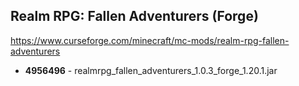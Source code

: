 ## Realm RPG: Fallen Adventurers (Forge)
https://www.curseforge.com/minecraft/mc-mods/realm-rpg-fallen-adventurers

- **4956496** - realmrpg_fallen_adventurers_1.0.3_forge_1.20.1.jar